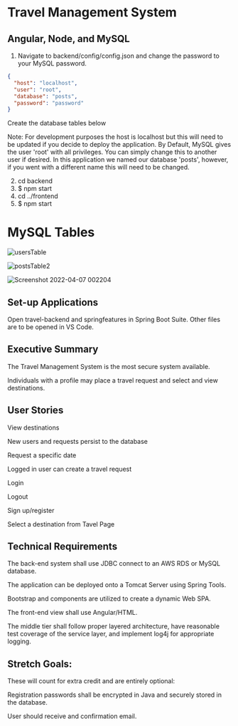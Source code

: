 # Travel Management System

## Angular, Node, and MySQL

1. Navigate to backend/config/config.json and change the password to your MySQL password.

```json
{
  "host": "localhost",
  "user": "root",
  "database": "posts",
  "password": "password"
}
```
Create the database tables below

Note: For development purposes the host is localhost but this will need to be updated if you decide to deploy the application. By Default, MySQL gives the user 'root' with all privileges. You can simply change this to another user if desired. In this application we named our database 'posts', however, if you went with a different name this will need to be changed.

2. cd backend
3. \$ npm start
4. cd ../frontend
5. \$ npm start

# MySQL Tables
![usersTable](https://user-images.githubusercontent.com/102680541/161402943-3581d00b-0fde-4fc3-9c89-f0940a5a11b0.jpg)

![postsTable2](https://user-images.githubusercontent.com/102680541/162861874-44880fcc-0852-4b5c-89bd-a02bc9470d24.jpg)

![Screenshot 2022-04-07 002204](https://user-images.githubusercontent.com/102680541/163059763-8dcd6def-1661-4c04-852d-852b97d0f5d2.jpg)

## Set-up Applications

Open travel-backend and springfeatures in Spring Boot Suite. Other files are to be opened in VS Code. 

## Executive Summary

The Travel Management System is the most secure system available.

Individuals with a profile may place a travel request and select and view destinations.

## User Stories

View destinations

New users and requests persist to the database

Request a specific date

Logged in user can create a travel request

Login

Logout

Sign up/register

Select a destination from Tavel Page

## Technical Requirements

The back-end system shall use JDBC connect to an AWS RDS or MySQL database.

The application can be deployed onto a Tomcat Server using Spring Tools.

Bootstrap and components are utilized to create a dynamic Web SPA.

The front-end view shall use Angular/HTML.

The middle tier shall follow proper layered architecture, have reasonable test coverage of the service layer, and implement log4j for appropriate logging.

## Stretch Goals: 

These will count for extra credit and are entirely optional:

Registration passwords shall be encrypted in Java and securely stored in the database.

User should receive and confirmation email.
